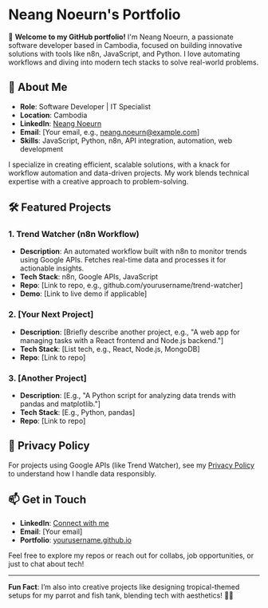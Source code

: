 # Neang Noeurn's Portfolio

👋 **Welcome to my GitHub portfolio!** I'm Neang Noeurn, a passionate software developer based in Cambodia, focused on building innovative solutions with tools like n8n, JavaScript, and Python. I love automating workflows and diving into modern tech stacks to solve real-world problems.

## 🚀 About Me
- **Role**: Software Developer | IT Specialist
- **Location**: Cambodia
- **LinkedIn**: [Neang Noeurn](https://www.linkedin.com/in/neang-noeurn-040743b5/)
- **Email**: [Your email, e.g., neang.noeurn@example.com]
- **Skills**: JavaScript, Python, n8n, API integration, automation, web development

I specialize in creating efficient, scalable solutions, with a knack for workflow automation and data-driven projects. My work blends technical expertise with a creative approach to problem-solving.

## 🛠️ Featured Projects
### 1. Trend Watcher (n8n Workflow)
- **Description**: An automated workflow built with n8n to monitor trends using Google APIs. Fetches real-time data and processes it for actionable insights.
- **Tech Stack**: n8n, Google APIs, JavaScript
- **Repo**: [Link to repo, e.g., github.com/yourusername/trend-watcher]
- **Demo**: [Link to live demo if applicable]

### 2. [Your Next Project]
- **Description**: [Briefly describe another project, e.g., "A web app for managing tasks with a React frontend and Node.js backend."]
- **Tech Stack**: [List tech, e.g., React, Node.js, MongoDB]
- **Repo**: [Link to repo]

### 3. [Another Project]
- **Description**: [E.g., "A Python script for analyzing data trends with pandas and matplotlib."]
- **Tech Stack**: [E.g., Python, pandas]
- **Repo**: [Link to repo]

## 📜 Privacy Policy
For projects using Google APIs (like Trend Watcher), see my [Privacy Policy](/privacy.html) to understand how I handle data responsibly.

## 📫 Get in Touch
- **LinkedIn**: [Connect with me](https://www.linkedin.com/in/neang-noeurn-040743b5/)
- **Email**: [Your email]
- **Portfolio**: [yourusername.github.io](https://yourusername.github.io)

Feel free to explore my repos or reach out for collabs, job opportunities, or just to chat about tech!

---

**Fun Fact**: I’m also into creative projects like designing tropical-themed setups for my parrot and fish tank, blending tech with aesthetics! 🦜🐠
